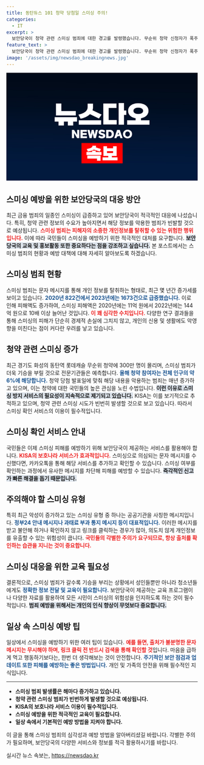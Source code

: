 ```yaml
---
title: 동탄듀스 101 청약 당첨일 스미싱 주의!
categories:
  - IT
excerpt: >
  보안당국이 청약 관련 스미싱 범죄에 대한 경고를 발령했습니다. 무순위 청약 신청자가 폭주하면서 악성 문자 피해가 급증, 꼭 확인 서비스를 이용할 것을 당부합니다.
feature_text: >
  보안당국이 청약 관련 스미싱 범죄에 대한 경고를 발령했습니다. 무순위 청약 신청자가 폭주하면서 악성 문자 피해가 급증, 꼭 확인 서비스를 이용할 것을 당부합니다.
image: '/assets/img/newsdao_breakingnews.jpg'
---
```


<p><img src="/assets/img/newsdao_breakingnews.jpg" alt="cryptoinkorea 속보" /></p>

<h2 data-ke-size="size26">스미싱 예방을 위한 보안당국의 대응 방안</h2>

<p data-ke-size="size16">최근 금융 범죄의 일종인 스미싱이 급증하고 있어 보안당국이 적극적인 대응에 나섰습니다. 특히, 청약 관련 정보의 수요가 높아지면서 해당 정보를 악용한 범죄가 빈발할 것으로 예상됩니다. <b><span style="color: #ee2323;">스미싱 범죄는 피해자의 소중한 개인정보를 탈취할 수 있는 위험한 행위입니다.</span></b> 이에 따라 국민들이 스미싱을 예방하기 위한 적극적인 대처를 요구합니다. <b><span style="background-color: #21538527;">보안당국의 교육 및 홍보활동 또한 중요하다는 점을 강조하고 싶습니다.</span></b> 본 포스트에서는 스미싱 범죄의 현황과 예방 대책에 대해 자세히 알아보도록 하겠습니다.</p>

<p data-ke-size="size16"></p>

<h2 data-ke-size="size26">스미싱 범죄 현황</h2>

<p data-ke-size="size16">스미싱 범죄는 문자 메시지를 통해 개인 정보를 탈취하는 형태로, 최근 몇 년간 증가세를 보이고 있습니다. <b><span style="color: #1a5490;">2020년 822건에서 2023년에는 1673건으로 급증했습니다.</span></b> 이로 인해 피해액도 증가하여, 스미싱 피해액은 2020년에는 11억 원에서 2022년에는 144억 원으로 10배 이상 늘어난 것입니다. <b><span style="color: #ee2323;">이 꽤 심각한 수치입니다.</span></b> 다양한 연구 결과들을 통해 스미싱의 피해가 단순히 경제적 손실에 그치지 않고, 개인의 신용 및 생활에도 악영향을 미친다는 점이 커다란 우려를 낳고 있습니다.</p>

<p data-ke-size="size16"></p>

<h2 data-ke-size="size26">청약 관련 스미싱 증가</h2>

<p data-ke-size="size16">최근 경기도 화성의 동탄역 롯데캐슬 무순위 청약에 300만 명이 몰리며, 스미싱 범죄가 더욱 기승을 부릴 것으로 전문기관들은 예측합니다. <b><span style="color: #1a5490;">올해 청약 참여자는 전체 인구의 약 6%에 해당합니다.</span></b> 청약 당첨 발표일에 맞춰 해당 내용을 악용하는 범죄는 매년 증가하고 있으며, 이는 청약에 대한 국민들의 높은 관심을 노린 수법입니다. <b><span style="background-color: #21538527;">이런 이유로 스미싱 방지 서비스의 필요성이 지속적으로 제기되고 있습니다.</span></b> KISA는 이를 보기적으로 추적하고 있으며, 청약 관련 스미싱 시도가 빈번히 발생할 것으로 보고 있습니다. 따라서 스미싱 확인 서비스의 이용이 필수적입니다.</p>

<p data-ke-size="size16"></p>

<h2 data-ke-size="size26">스미싱 확인 서비스 안내</h2>

<p data-ke-size="size16">국민들은 이제 스미싱 피해를 예방하기 위해 보안당국이 제공하는 서비스를 활용해야 합니다. <b><span style="color: #ee2323;">KISA의 보호나라 서비스가 효과적입니다.</span></b> 스미싱으로 의심되는 문자 메시지를 수신했다면, 카카오톡을 통해 해당 서비스를 추가하고 확인할 수 있습니다. 스미싱 여부를 확인하는 과정에서 유사한 메시지를 차단해 피해를 예방할 수 있습니다. <b><span style="background-color: #21538527;">즉각적인 신고가 빠른 해결을 돕기 때문입니다.</span></b></p>

<p data-ke-size="size16"></p>

<h2 data-ke-size="size26">주의해야 할 스미싱 유형</h2>

<p data-ke-size="size16">특히 최근 악성이 증가하고 있는 스미싱 유형 중 하나는 공공기관을 사칭한 메시지입니다. <b><span style="color: #1a5490;">정부24 안내 메시지나 과태료 부과 통지 메시지 등이 대표적입니다.</span></b> 이러한 메시지를 받고 불안해 하거나 확인하지 않고 링크를 클릭하는 경우가 많아, 의도치 않게 개인정보를 유출할 수 있는 위험성이 큽니다. <b><span style="color: #ee2323;">국민들의 각별한 주의가 요구되므로, 항상 출처를 확인하는 습관을 지니는 것이 중요합니다.</span></b></p>

<p data-ke-size="size16"></p>

<h2 data-ke-size="size26">스미싱 대응을 위한 교육 필요성</h2>

<p data-ke-size="size16">결론적으로, 스미싱 범죄가 갈수록 기승을 부리는 상황에서 성인들뿐만 아니라 청소년들에게도 <b><span style="color: #1a5490;">정확한 정보 전달 및 교육이 필요합니다.</span></b> 보안당국이 제공하는 교육 프로그램이나 다양한 자료를 활용하여 모든 시민이 스미싱의 위험성을 인지하도록 하는 것이 필수적입니다. <b><span style="background-color: #21538527;">범죄 예방을 위해서는 개인의 인식 향상이 무엇보다 중요합니다.</span></b></p>

<p data-ke-size="size16"></p>

<h2 data-ke-size="size26">일상 속 스미싱 예방 팁</h2>

<p data-ke-size="size16">일상에서 스미싱을 예방하기 위한 여러 팁이 있습니다. <b><span style="color: #ee2323;">예를 들면, 출처가 불분명한 문자 메시지는 무시해야 하며, 링크 클릭 전 반드시 검색을 통해 확인할 것</span></b>입니다. 마음을 급하게 먹고 행동하기보다는, 한번 더 생각해보는 것이 안전합니다. <b><span style="color: #1a5490;">주기적인 보안 점검과 업데이트 또한 피해를 예방하는 좋은 방법입니다.</span></b> 개인 및 가족의 안전을 위해 필수적인 지식입니다.</p>

<p data-ke-size="size16"></p>

<hr/>

<ul>
    <li><b>스미싱 범죄 발생률은 해마다 증가하고 있습니다.</b></li>
    <li><b>청약 관련 스미싱 범죄가 빈번하게 발생할 것으로 예상됩니다.</b></li>
    <li><b>KISA의 보호나라 서비스 이용이 필수적입니다.</b></li>
    <li><b>스미싱 예방을 위한 적극적인 교육이 필요합니다.</b></li>
    <li><b>일상 속에서 기본적인 예방 방법을 지켜야 합니다.</b></li>
</ul>

<p data-ke-size="size16"></p> 

<p>이 글을 통해 스미싱 범죄의 심각성과 예방 방법을 알아버리셨길 바랍니다. 각별한 주의가 필요하며, 보안당국의 다양한 서비스와 정보를 적극 활용하시기를 바랍니다.</p>
실시간 뉴스 속보는, <a href="https://newsdao.kr" rel="dofollow">https://newsdao.kr</a>


